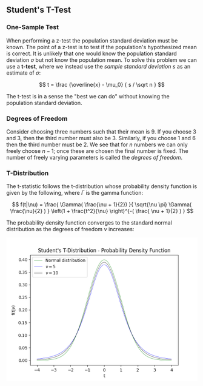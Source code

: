 
## Student's T-Test

### One-Sample Test
When performing a z-test the population standard deviation must be known. The point of a z-test is to test if the population's hypothesized mean is correct. It is unlikely that one would know the population standard deviation $\sigma$ but not know the population mean. To solve this problem we can use a **t-test**, where we instead use the _sample standard deviation_ $s$ as an estimate of $\sigma$:

$$
   t = \frac {\overline{x} - \mu_0} { s / \sqrt n  }
$$

The t-test is in a sense the "best we can do" without knowing the population standard deviation.

### Degrees of Freedom
Consider choosing three numbers such that their mean is 9. If you choose 3 and 3, then the third number must also be 3. Similarly, if you choose 1 and 6 then the third number must be 2. We see that for $n$ numbers we can only freely choose $n-1$; once these are chosen the final number is fixed. The number of freely varying parameters is called the _degrees of freedom_.

### T-Distribution
The t-statistic follows the t-distribution whose probability density function is given by the following, where $\Gamma$ is the gamma function:

$$
   f(t|\nu) = \frac{ \Gamma( \frac{\nu + 1}{2}) }{ \sqrt{\nu \pi} \Gamma( \frac{\nu}{2} ) } \left(1 + \frac{t^2}{\nu} \right)^{-( \frac{ \nu + 1}{2} ) }
$$

The probability density function converges to the standard normal distribution as the degrees of freedom $\nu$ increases:

![Left-Tailed Test](/statistics/img/t-distribution.png)